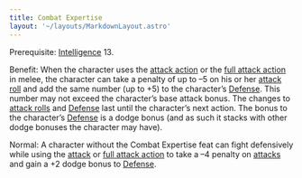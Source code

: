 ```yaml
---
title: Combat Expertise
layout: '~/layouts/MarkdownLayout.astro'
---
```

Prerequisite: [Intelligence](/modern.d20.srd/basics/ability.scores) 13.

Benefit: When the character uses the [attack action](/modern.d20.srd/combat/attack.actions) or the [full attack action](/modern.d20.srd/combat/full.round.actions) in melee, the character can
take a penalty of up to –5 on his or her [attack roll](/modern.d20.srd/combat/attack.roll) and add the same number (up to +5)
to the character’s [Defense](/modern.d20.srd/combat/defense). This number may
not exceed the character’s base attack bonus. The changes to [attack rolls](/modern.d20.srd/combat/attack.roll) and
[Defense](/modern.d20.srd/combat/defense) last until the character’s next
action. The bonus to the character’s [Defense](/modern.d20.srd/combat/defense)
is a dodge bonus (and as such it stacks with other dodge bonuses the character
may have).

Normal: A character without the Combat Expertise feat can fight defensively
while using the [attack](/modern.d20.srd/combat/attack.actions) or [full attack action](/modern.d20.srd/combat/full.round.actions) to take a –4 penalty
on [attacks](/modern.d20.srd/combat/attack.roll) and gain a +2 dodge bonus to
[Defense](/modern.d20.srd/combat/defense).

